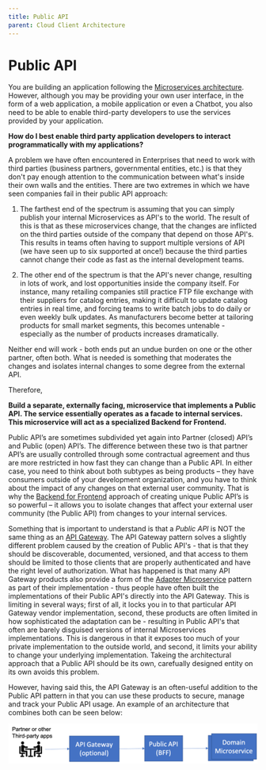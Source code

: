 ```yaml
---
title: Public API
parent: Cloud Client Architecture
---
```

Public API
===

You are building an application following the [Microservices architecture](../Microservices/Microservices-Architecture.md).  However, although you may be providing your own user interface, in the form of a web application, a mobile application or even a Chatbot, you also need to be able to enable third-party developers to use the services provided by your application.

**How do I best enable third party application developers to interact programmatically with my applications?**

A problem we have often encountered in Enterprises that need to work with third parties (business partners, governmental entities, etc.) is that they don't pay enough attention to the communication between what's inside their own walls and the entities.  There are two extremes in which we have seen companies fail in their public API approach:

1. The farthest end of the spectrum is assuming that you can simply publish your internal Microservices as API's to the world.  The result of this is that as these microservices change, that the changes are inflicted on the third parties outside of the company that depend on those API's.  This results in teams often having to support multiple versions of API (we have seen up to six supported at once!) because the third parties cannot change their code as fast as the internal development teams.

2. The other end of the spectrum is that the API's never change, resulting in lots of work, and lost opportunities inside the company itself.  For instance, many retailing companies still practice FTP file exchange with their suppliers for catalog entries, making it difficult to update catalog entries in real time, and forcing teams to write batch jobs to do daily or even weekly bulk updates.  As manufacturers become better at tailoring products for small market segments, this becomes untenable - especially as the number of products increases dramatically.

Neither end will work - both ends put an undue burden on one or the other partner, often both.  What is needed is something that moderates the changes and isolates internal changes to some degree from the external API.

Therefore,

**Build a separate, externally facing, microservice that implements a Public API. The service essentially operates as a facade to internal services.  This microservice will act as a specialized Backend for Frontend.**

Public API’s are sometimes subdivided yet again into Partner (closed) API’s and Public (open) API’s.  The difference between these two is that partner API’s are usually controlled through some contractual agreement and thus are more restricted in how fast they can change than a Public API.  In either case, you need to think about both subtypes as being products – they have consumers outside of your development organization, and you have to think about the impact of any changes on that external user community. That is why the [Backend for Frontend](../Microservices/Backend-For-Frontend.md) approach of creating unique Public API’s is so powerful – it allows you to isolate changes that affect your external user community (the Public API) from changes to your internal services.


Something that is important to understand is that a *Public API* is NOT the same thing as an [API Gateway](https://microservices.io/patterns/apigateway.html).  The API Gateway pattern solves a slightly different problem caused by the creation of Public API's - that is that they should be discoverable, documented, versioned, and that access to them should be limited to those clients that are properly authenticated and have the right level of authorization.  What has happened is that many API Gateway products also provide a form of the [Adapter Microservice](../Microservices/Adapter-Microservice.md) pattern as part of their implementation - thus people have often built the implementations of their Public API's directly into the API Gateway.  This is limiting in several ways; first of all, it locks you in to that particular API Gateway vendor implementation, second, these products are often limited in how sophisticated the adaptation can be - resulting in Public API's that often are barely disguised versions of internal Microservices implementations.  This is dangerous in that it exposes too much of your private implementation to the outside world, and second, it limits your ability to change your underlying implementation.  Takeing the architectural approach that a Public API should be its own, carefually designed entity on its own avoids this problem.

However, having said this, the API Gateway is an often-useful addition to the Public API pattern in that you can use these products to secure, manage and track your Public API usage. An example of an architecture that combines both can be seen below:

![Public API Architecture](../assets/PublicAPI.png)


